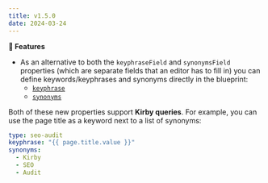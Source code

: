 ```yaml
---
title: v1.5.0
date: 2024-03-24
---
```


**🚀 Features**

- As an alternative to both the `keyphraseField` and `synonymsField` properties (which are separate fields that an editor has to fill in) you can define keywords/keyphrases and synonyms directly in the blueprint:
  - [`keyphrase`](/docs/get-started/configuration#keyphrase)
  - [`synonyms`](/docs/get-started/configuration#synonyms)

Both of these new properties support **Kirby queries**. For example, you can use the page title as a keyword next to a list of synonyms:

```yaml [sections/seo-audit.yml]
type: seo-audit
keyphrase: "{{ page.title.value }}"
synonyms:
  - Kirby
  - SEO
  - Audit
```
